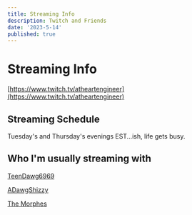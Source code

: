 ```yaml
---
title: Streaming Info
description: Twitch and Friends
date: '2023-5-14'
published: true
---
```


# Streaming Info

[https://www.twitch.tv/atheartengineer](https://www.twitch.tv/atheartengineer)

## Streaming Schedule

Tuesday's and Thursday's evenings EST...ish, life gets busy.

## Who I'm usually streaming with

[TeenDawg6969](https://www.twitch.tv/teendawg6969)

[ADawgShizzy](https://www.twitch.tv/a_dawg_shizzy)

[The Morphes](https://www.twitch.tv/themorphes)
